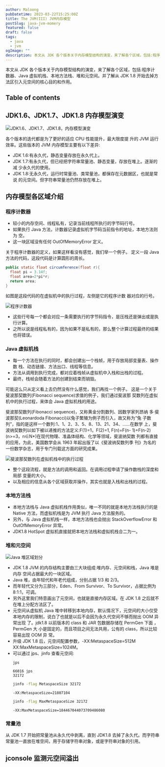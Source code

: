 ```yaml
---
author: Maloong
pubDatetime: 2023-03-22T15:25:00Z
title: The JVM(III) JVM内存模型
postSlug: java-jvm-momery
featured: false
draft: false
tags:
  - java
  - jvm
ogImage: ""
description: 本文从 JDK 各个版本关于内存模型结构的演变，来了解各个区域，包括:程序计 数器、Java 虚拟机栈、本地方法栈、堆和元空间。并了解从 JDK 1.8 开始去掉方 法区引入元空间的核心目的和作用。
---
```


本文从 JDK 各个版本关于内存模型结构的演变，来了解各个区域，包括:程序计 数器、Java 虚拟机栈、本地方法栈、堆和元空间。并了解从 JDK 1.8 开始去掉方 法区引入元空间的核心目的和作用。

## Table of contents

## JDK1.6、JDK1.7、JDK1.8 内存模型演变

![JDK1.6、JDK1.7、JDK1.8，内存模型演变](https://s2.loli.net/2023/03/22/KYpoVHSrblcPwfC.png)

各个版本的迭代都是为了更好的适应 CPU 性能提升，最大限度提 升的 JVM 运行效率。这些版本的 JVM 内存模型主要有以下差异:

- JDK 1.6:有永久代，静态变量存放在永久代上。
- JDK 1.7:有永久代，但已经把字符串常量池、静态变量，存放在堆上。逐渐的减
  少永久代的使用。
- JDK 1.8:无永久代，运行时常量池、类常量池，都保存在元数据区，也就是常说
  的元空间。但字符串常量池仍然存放在堆上。

## 内存模型各区域介绍

### 程序计数器

- 较小的内存空间、线程私有，记录当前线程所执行的字节码行号。
- 如果执行 Java 方法，计数器记录虚拟机字节码当前指令的地址，本地方法则为 空。
- 这一块区域没有任何 OutOfMemoryError 定义。

关于程序计数器的定义，如果这样看没有感觉，我们举一个例子。
定义一段 Java 方法的代码，这段代码是计算圆形的周长。

```java
public static float circumference(float r){
  float pi = 3.14f;
  float area=2*pi*r;
  return area;
}
```

如图是这段代码的在虚拟机中的执行过程，左侧是它的程序计数 器对应的行号。

![程序计数器](https://s2.loli.net/2023/03/22/QJ3LtTPkzHyXgxR.png)

- 这些行号每一个都会对应一条需要执行的字节码指令，是压栈还是弹出或是执行计算。
- 之所以说是线程私有的，因为如果不是私有的，那么整个计算过程最终的结果也将错误。

### Java 虚拟机栈

- 每一个方法在执行的同时，都会创建出一个栈帧，用于存放局部变量表、操作数 栈、动态链接、方法出口、线程等信息。
- 方法从调用到执行完成，都对应着栈帧从虚拟机中入栈和出栈的过程。
- 最终，栈帧会随着方法的创建到结束而销毁。

可能这么只从定义看上去仍然没有什么感觉，我们再找一个例子。 这是一个关于斐波那契数列(Fibonacci sequence)求值的例子，我们通过斐波那 契数列在虚拟机中的执行过程，来体会 Java 虚拟机栈的用途。

斐波那契数列(Fibonacci sequence)，又称黄金分割数列、因数学家列昂纳 多·斐波那契(Leonardoda Fibonacci)以兔子繁殖为例子而引入，故又称为“兔 子数列”，指的是这样一个数列:1、1、2、3、5、8、13、21、34、......在数学 上，斐波纳契数列以如下被以递推的方法定义:F(1)=1，F(2)=1, F(n)=F(n- 1)+F(n-2)(n>=3，n∈N\*)在现代物理、准晶体结构、化学等领域，斐波纳契数 列都有直接的应用，为此，美国数学会从 1963 年起出版了以《斐波纳契数列季 刊》为名的一份数学杂志，用于专门刊载这方面的研究成果。

![斐波那契数列在虚拟机栈中的执行过程](https://s2.loli.net/2023/03/22/sUjnh8zCKWb1o4M.png)

- 整个这段流程，就是方法的调用和返回。在调用过程申请了操作数栈的深度和局部 变量的大小。
- 以及相应的信息从各个区域获取并操作，其实也就是入栈和出栈的过程。

### 本地方法栈

- 本地方法栈与 Java 虚拟机栈作用类似，唯一不同的就是本地方法栈执行的是 Native 方法，而虚拟机栈是为 JVM 执行 Java 方法服务的。
- 另外，与 Java 虚拟机栈一样，本地方法栈也会抛出 StackOverflowError 和 OutOfMemoryError 异常。
- JDK1.8 HotSpot 虚拟机直接就把本地方法栈和虚拟机栈合二为一。

### 堆和元空间

![Java 堆区域划分](https://s2.loli.net/2023/03/22/JYDxsnWydhv251V.png)

- JDK 1.8 JVM 的内存结构主要由三大块组成:堆内存、元空间和栈，Java 堆是内存 空间占据最大的一块区域。
- Java 堆，由年轻代和年老代组成，分别占据 1/3 和 2/3。
- 而年轻代又分为三部分，Eden、From Survivor、To Survivor，占据比例为 8:1:1，可调。
- 另外这里我们特意画出了元空间，也就是直接内存区域。在 JDK 1.8 之后就不在堆上分配方法区了。
- 元空间从虚拟机 Java 堆中转移到本地内存，默认情况下，元空间的大小仅受本地内存的限制，说白了也就是以后不会因为永久代空间不够而抛出 OOM 异常出现 了。jdk1.8 以前版本的 class 和 JAR 包数据存储在 PermGen 下面 ，PermGen 大 小是固定的，而且项目之间无法共用，公有的 class，所以比较容易出现 OOM 异 常。
- 升级 JDK 1.8 后，元空间配置参数，-XX:MetaspaceSize=512M XX:MaxMetaspaceSize=1024M。
- 可以通过 jps、jinfo 查看元空间:
  ```bash
  jps
  ```
  ```
  66016 jps
  32172
  ```
  ```bash
  jinfo -flag MetaspaceSize 32172
  ```
  ```
  -XX:MetaspaceSize=21807104
  ```
  ```bash
  jinfo -flag MaxMetaspaceSize 32172
  ```
  ```
  -XX:MaxMetaspaceSize=184467044073709486080
  ```

### 常量池

从 JDK 1.7 开始把常量池从永久代中剥离，直到 JDK1.8 去掉了永久代。而字符串 常量池一直放在堆空间，用于存储字符串对象，或是字符串对象的引用。

## jconsole 监测元空间溢出

